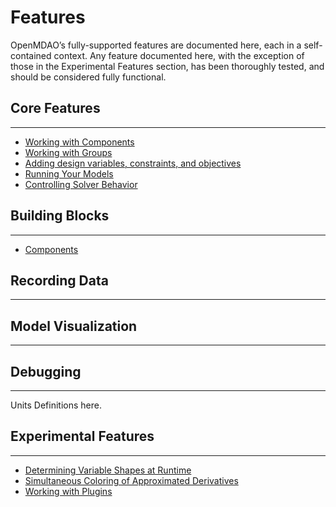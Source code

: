 # Features

OpenMDAO’s fully-supported features are documented here, each in a self-contained context. Any feature documented here, with the exception of those in the Experimental Features section, has been thoroughly tested, and should be considered fully functional.


## Core Features
---
- [Working with Components](core_features/working_with_components/main.md)
- [Working with Groups](core_features/working_with_groups/main.md)
- [Adding design variables, constraints, and objectives](core_features/adding_desvars_cons_objs/main.md)
- [Running Your Models](core_features/running_your_models/main.md)
- [Controlling Solver Behavior](core_features/controlling_solver_behavior/main.md)

## Building Blocks
---
- [Components](building_blocks/components/components.md)

## Recording Data
---

## Model Visualization
---

## Debugging
---

Units Definitions here.

## Experimental Features
---
- [Determining Variable Shapes at Runtime](experimental/dyn_shapes.ipynb)
- [Simultaneous Coloring of Approximated Derivatives](experimental/approx_coloring.ipynb)
- [Working with Plugins](experimental/plugins.md)

